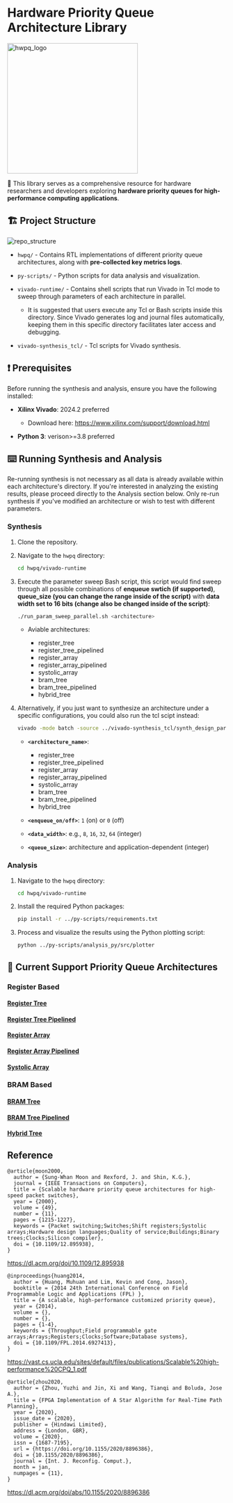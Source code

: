 # Hardware Priority Queue Architecture Library

<img src="./imgs/ChatGPT_Logo.png" alt="hwpq_logo" width="300" height="300">

🎯 This library serves as a comprehensive resource for hardware researchers and developers exploring **hardware priority queues for high-performance computing applications**.

<!-- It enables straightforward comparison of various architectural approaches published in literature, supporting critical use cases such as task scheduling, event simulation, network packet processing, and real-time systems. -->

<!-- This project presents a comprehensive evaluation of hardware priority queue architectures, focusing on their performance, resource utilization, and scalability in modern FPGA implementations. We analyze various architectures proposed in the past decades, including register tree, register array, systolic array, BRAM tree, and hybrid tree designs, under different configurations and queue sizes. Our study provides insights into architectural trade-offs and helps researchers choose the most suitable design for their specific requirements. To support reproducibility and further research, we provide this open-source library containing parameterized RTL implementations of each architecture, along with synthesis and analysis scripts compatible with [Xilinx Vivado](https://www.amd.com/en/products/software/adaptive-socs-and-fpgas/vivado.html). -->

<!-- ## Overview -->

<!-- In typical software implementations, a priority queue is often realized using a binary heap. During an enqueue operation, the new item is inserted at the leftmost available position in the heap and may then be repeatedly swapped with its parent node (a process known as heapify-up) to restore the heap property. Conversely, a dequeue operation retrieves the maximum/minimum element from the root and replaces it with the rightmost non-empty node at the last level. This displaced element is then propagated downward (heapify-down), repeatedly compared with its children until it reaches its correct position in the tree. Both enqueue and dequeue operations have a worst-case time complexity of $O(log\ N)$, as an element may need to traverse the height of the binary tree to maintain the heap structure. -->

<!-- **By implementing the priority queue in hardware, we can leverage the inherent parallelism of FPGAs to perform compare-and-swap operations concurrently across different levels of the data structure, achieving constant-time operation in ideal scenarios.** -->

<!-- ## Methodology -->

<!-- To ensure uniform testing across all architectures, we developed a **standardized interface** that encapsulates each implementation, enabling seamless integration with a unified testbench. This interface facilitated a consistent verification environment to validate the functionality of all modules, ensuring support for the core operations: **enqueue**, **dequeue**, and **replace**. -->

<!-- Following functional verification using a suite of RTL testbenches, each priority queue architecture was synthesized and implemented using AMD Vivado. A parameter sweep was conducted to evaluate how different design factors influence performance and resource utilization. The parameters explored included queue size, support for the enqueue operation, and the use of pipelining. -->

<!-- [The AMD Artix UltraScale+ FPGA (XCAU25P)](https://www.amd.com/en/products/adaptive-socs-and-fpgas/fpga/artix-ultrascale-plus.html) was selected as the test platform due to its ample availability of LUTs, FFs, and BRAMs. This resource-rich environment helped mitigate the impact of hardware limitations, allowing for a more accurate assessment of architectural scalability and efficiency. **Users of this library are free to switch to any other platform by changing the relevant parameters in the Tcl scripts; the step-by-step method is described below.** -->

<!-- As a result, observed performance bottlenecks and scalability constraints were attributed primarily to architectural design choices rather than hardware shortages.  -->

<!-- For each configuration, we measured the **maximum achievable operating frequency** and recorded resource consumption in terms of **lookup tables (LUTs)**, **flip-flops (FFs)**, and **block RAMs (BRAMs)**. These measurements enabled us to evaluate both performance and resource efficiency relative to the targeted throughput. -->

<!-- ## How to Use -->

## 🏗️ Project Structure

![repo_structure](./imgs/hwpq_structure.png)

- `hwpq/` - Contains RTL implementations of different priority queue architectures, along with **pre-collected key metrics logs**.

- `py-scripts/` - Python scripts for data analysis and visualization.

- `vivado-runtime/` - Contains shell scripts that run Vivado in Tcl mode to sweep through parameters of each architecture in parallel.

  - It is suggested that users execute any Tcl or Bash scripts inside this directory. Since Vivado generates log and journal files automatically, keeping them in this specific directory facilitates later access and debugging.

- `vivado-synthesis_tcl/` - Tcl scripts for Vivado synthesis.

## ❗ Prerequisites

Before running the synthesis and analysis, ensure you have the following installed:

- **Xilinx Vivado**: 2024.2 preferred

  - Download here: https://www.xilinx.com/support/download.html

- **Python 3**: verison>=3.8 preferred

## ⌨️ Running Synthesis and Analysis

Re-running synthesis is not necessary as all data is already available within each architecture's directory. If you're interested in analyzing the existing results, please proceed directly to the Analysis section below. Only re-run synthesis if you've modified an architecture or wish to test with different parameters.

### Synthesis

1.  Clone the repository.
2.  Navigate to the `hwpq` directory:

    ```bash
    cd hwpq/vivado-runtime
    ```

3.  Execute the parameter sweep Bash script, this script would find sweep through all possible combinations of **enqueue swtich (if supported)**, **queue_size (you can change the range inside of the script)** with **data width set to 16 bits (change also be changed inside of the script)**:

    ```bash
    ./run_param_sweep_parallel.sh <architecture>
    ```

    - Aviable architectures:

      - register_tree
      - register_tree_pipelined
      - register_array
      - register_array_pipelined
      - systolic_array
      - bram_tree
      - bram_tree_pipelined
      - hybrid_tree

4.  Alternatively, if you just want to synthesize an architecture under a specific configurations, you could also run the tcl scipt instead:

    ```bash
    vivado -mode batch -source ../vivado-synthesis_tcl/synth_design_param_sweep_parallel.tcl -tclargs <architecture_name> <enqueue_on/off> <data_width> <queue_size>
    ```

    - **`<architecture_name>`**:

      - register_tree
      - register_tree_pipelined
      - register_array
      - register_array_pipelined
      - systolic_array
      - bram_tree
      - bram_tree_pipelined
      - hybrid_tree

    - **`<enqueue_on/off>`**: `1` (on) or `0` (off)

    - **`<data_width>`**: e.g., `8`, `16`, `32`, `64` (integer)

    - **`<queue_size>`**: architecture and application-dependent (integer)

### Analysis

1.  Navigate to the `hwpq` directory:

    ```bash
    cd hwpq/vivado-runtime
    ```

2.  Install the required Python packages:

    ```bash
    pip install -r ../py-scripts/requirements.txt
    ```

3.  Process and visualize the results using the Python plotting script:

    ```bash
    python ../py-scripts/analysis_py/src/plotter
    ```

## 📐 Current Support Priority Queue Architectures

### Register Based

#### [Register Tree](hwpq/register_tree/README.md)

#### [Register Tree Pipelined](hwpq/register_tree_pipelined/README.md)

#### [Register Array](hwpq/register_array/README.md)

#### [Register Array Pipelined](hwpq/register_array_pipelined/README.md)

#### [Systolic Array](hwpq/systolic_array/README.md)

### BRAM Based

#### [BRAM Tree](hwpq/bram_tree/README.md)

#### [BRAM Tree Pipelined](hwpq/bram_tree_pipelined/README.md)

#### [Hybrid Tree](hwpq/hybrid_tree/README.md)

## Reference

```
@article{moon2000,
  author = {Sung-Whan Moon and Rexford, J. and Shin, K.G.},
  journal = {IEEE Transactions on Computers},
  title = {Scalable hardware priority queue architectures for high-speed packet switches},
  year = {2000},
  volume = {49},
  number = {11},
  pages = {1215-1227},
  keywords = {Packet switching;Switches;Shift registers;Systolic arrays;Hardware design languages;Quality of service;Buildings;Binary trees;Clocks;Silicon compiler},
  doi = {10.1109/12.895938},
}
```

https://dl.acm.org/doi/10.1109/12.895938

```
@inproceedings{huang2014,
  author = {Huang, Muhuan and Lim, Kevin and Cong, Jason},
  booktitle = {2014 24th International Conference on Field Programmable Logic and Applications (FPL) },
  title = {A scalable, high-performance customized priority queue},
  year = {2014},
  volume = {},
  number = {},
  pages = {1-4},
  keywords = {Throughput;Field programmable gate arrays;Arrays;Registers;Clocks;Software;Database systems},
  doi = {10.1109/FPL.2014.6927413},
}
```

https://vast.cs.ucla.edu/sites/default/files/publications/Scalable%20high-performance%20CPQ_1.pdf

```
@article{zhou2020,
  author = {Zhou, Yuzhi and Jin, Xi and Wang, Tianqi and Boluda, Jose A.},
  title = {FPGA Implementation of A Star Algorithm for Real-Time Path Planning},
  year = {2020},
  issue_date = {2020},
  publisher = {Hindawi Limited},
  address = {London, GBR},
  volume = {2020},
  issn = {1687-7195},
  url = {https://doi.org/10.1155/2020/8896386},
  doi = {10.1155/2020/8896386},
  journal = {Int. J. Reconfig. Comput.},
  month = jan,
  numpages = {11},
}
```

https://dl.acm.org/doi/abs/10.1155/2020/8896386
